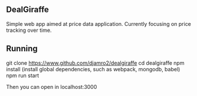 
## DealGiraffe

Simple web app aimed at price data application. Currently focusing on price tracking over time.

## Running

git clone https://www.github.com/djamro2/dealgiraffe
cd dealgiraffe
npm install
(install global dependencies, such as webpack, mongodb, babel)
npm run start

Then you can open in localhost:3000
